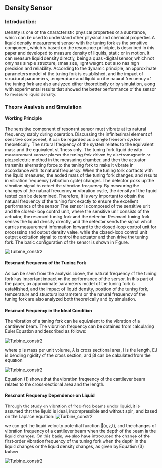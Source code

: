 ## Density Sensor
### Introduction:

Density is one of the characteristic physical properties of a substance, which can be used to understand other physical and chemical properties.A liquid density measurement sensor with the tuning fork as the sensitive component, which is 
based on the resonance principle, is described in this paper and developed to measure density of liquids, static or in motion. It can measure liquid density directly, being a quasi-digital sensor, which not only has simple structure, small size, light weight, but also has high precision and reliability. According to the dynamic principle, an approximate parameters model of the tuning fork is established, and the impact of structural parameters, temperature and liquid on the natural frequency of the tuning fork are also analyzed either theoretically or by simulation, along with experimental results that showed the better performance of the sensor to measure liquid density.

### Theory Analysis and Simulation
#### Working Principle
The sensitive component of resonant sensor must vibrate at its natural frequency stably during operation. Discussing the infinitesimal element of sensitive component, it can be regarded as a single freedom system theoretically. The natural frequency of the system relates to the equivalent mass and the equivalent stiffness only. The tuning fork liquid density measurement sensor places the tuning fork driven by electromagnetic or piezoelectric method in the measuring chamber, and then the actuator transmits alternating force to the tuning fork to make it vibrate in accordance with its natural frequency. When the tuning fork contacts with the liquid measured, the added mass of the tuning fork changes, and results in vibration 
frequency (vibration cycle) changes. The detector picks up the vibration signal to detect the vibration frequency. By measuring the changes of the natural frequency or vibration cycle, the density of the liquid tested can be determined. Therefore, it is very important to obtain the natural frequency of the tuning fork exactly to ensure the excellent performance of the sensor.
The sensor is composed of the sensitive unit and the closed-loop control unit, where the sensitive unit consists of the actuator, the resonant tuning fork and the detector. Resonant tuning fork senses the liquid density directly, and the detector sends the signal which carries measurement information forward to the closed-loop control unit for processing and output density value, while the closed-loop 
control unit output excitation signal to control the actuator and then drive the tuning fork. The basic configuration of the sensor is shown in Figure. 

![*Turbine_constr2*](image1_density.png)

#### Resonant Frequency of the Tuning Fork 
As can be seen from the analysis above, the natural frequency of the tuning fork has important impact on the performance of the sensor. In this part of the paper, an approximate parameters model of the tuning fork is established, and the impact of liquid density, position of the tuning fork, temperature and structural parameters on the natural frequency of the tuning fork are also analyzed both theoretically and by simulation. 
#### Resonant Frequency in the Ideal Condition 
The vibration of a tuning fork can be equivalent to the vibration of a cantilever beam. The vibration frequency can be obtained from calculating Euler Equation and described as follows: 

![*Turbine_constr2*](image2_formula1.png)
 
where ρ is mass per unit volume, A is cross sectional area, l is the length, EJ is bending rigidity of the cross section, and βl can be calculated from the equation

![*Turbine_constr2*](image3_formula2.png)

Equation (1) shows that the vibration frequency of the cantilever beam relates to the cross-sectional area and the length.

#### Resonant Frequency Dependence on Liquid 
Through the study on vibration of free-free beams under liquid, it is assumed that the liquid is ideal, incompressible and without spin, and based on the Laplace equation:
![*Turbine_constr2*](image4_formula3.png)

we can get the liquid velocity potential function (x,z,t), and the changes of vibration frequency of a cantilever beam when the depth of the beam in the liquid changes. On this basis, we also have introduced the change of the first-order vibration frequency of the tuning fork when the depth in the liquid changes or the liquid density changes, as given by Equation (3) below: 

![*Turbine_constr2*](image5_formula4.png)
 












  